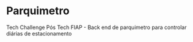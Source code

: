 # Parquimetro
Tech Challenge Pós Tech FIAP - Back end de parquimetro para controlar diárias de estacionamento
